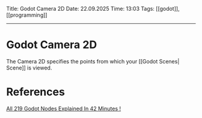 Title: Godot Camera 2D
Date: 22.09.2025
Time: 13:03
Tags: [[godot]], [[programming]]

---
# Godot Camera 2D

The Camera 2D specifies the points from which your [[Godot Scenes| Scene]] is viewed.

# References
[All 219 Godot Nodes Explained In 42 Minutes !](https://www.youtube.com/watch?v=tO2gthp45MA&list=WL&index=1)